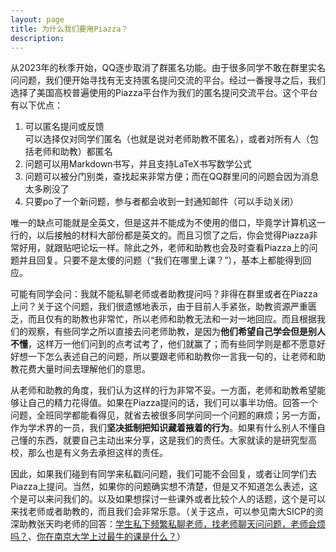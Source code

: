 ```yaml
---
layout: page
title: 为什么我们要用Piazza？
description: 
---
```


从2023年的秋季开始，QQ逐步取消了群匿名功能。由于很多同学不敢在群里实名问问题，我们便开始寻找有无支持匿名提问交流的平台。经过一番搜寻之后，我们选择了美国高校普遍使用的Piazza平台作为我们的匿名提问交流平台。这个平台有以下优点：

1. 可以匿名提问或反馈<br>可以选择仅对同学们匿名（也就是说对老师助教不匿名），或者对所有人（包括老师和助教）都匿名
2. 问题可以用Markdown书写，并且支持LaTeX书写数学公式
3. 问题可以被分门别类，查找起来非常方便；而在QQ群里问的问题会因为消息太多刷没了
4. 只要po了一个新问题，参与者都会收到一封通知邮件（可以手动关闭）

唯一的缺点可能就是全英文，但是这并不能成为不使用的借口，毕竟学计算机这一行的，以后接触的材料大部份都是英文的。而且习惯了之后，你会觉得Piazza非常好用，就跟贴吧论坛一样。除此之外，老师和助教也会及时查看Piazza上的问题并且回复。只要不是太傻的问题（“我们在哪里上课？”），基本上都能得到回应。

可能有同学会问：我就不能私聊老师或者助教提问吗？非得在群里或者在Piazza上问？关于这个问题，我们很遗憾地表示，由于目前人手紧张，助教资源严重匮乏，而且仅有的助教也非常忙，所以老师和助教无法和一对一地回应。而且根据我们的观察，有些同学之所以直接去问老师助教，是因为**他们希望自己学会但是别人不懂**，这样万一他们问到的点考试考了，他们就赢了；而有些同学则是都不愿意好好想一下怎么表述自己的问题，所以要跟老师和助教你一言我一句的，让老师和助教花费大量时间去理解他们的意思。

从老师和助教的角度，我们认为这样的行为非常不妥。一方面，老师和助教希望能够让自己的精力花得值。如果在Piazza提问的话，我们可以事半功倍。回答一个问题，全班同学都能看得见，就省去被很多同学问同一个问题的麻烦；另一方面，作为学术界的一员，我们**坚决抵制把知识藏着掖着的行为**。如果有什么别人不懂自己懂的东西，就要自己主动出来分享，这是我们的责任。大家就读的是研究型高校，那么也是有义务去承担这样的责任。

因此，如果我们碰到有同学来私戳问问题，我们可能不会回复，或者让同学们去Piazza上提问。当然，如果你的问题确实想不清楚，但是又不知道怎么表述，这个是可以来问我们的。以及如果想探讨一些课外或者比较个人的话题，这个是可以来找老师或者助教的，而且我们会非常乐意。（关于这点，可以参见南大SICP的资深助教张天昀老师的回答：[学生私下频繁私聊老师，找老师聊天问问题，老师会烦吗？](https://www.zhihu.com/question/573010821/answer/2813619551)、[你在南京大学上过最牛的课是什么？](https://www.zhihu.com/question/356467344/answer/2259605154)）